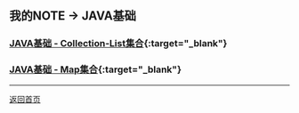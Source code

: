 
<!-- 开发笔记 - NOTE --> 

## <i class="fa fa-file-text-o" aria-hidden="true"></i>  我的NOTE -> JAVA基础

### [JAVA基础 - Collection-List集合](./Java-Collection-List.html){:target="_blank"}

### [JAVA基础 - Map集合](./Java-Map.html){:target="_blank"}

---

<i class="fa fa-arrow-left" aria-hidden="true"></i> [返回首页](/)








